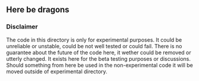 ## Here be dragons

### Disclaimer

The code in this directory is only for experimental purposes. It could be unreliable or unstable, could be not well tested or could fail. There is no guarantee about the future of the code here, it wether could be removed or utterly changed. It exists here for the beta testing purposes or discussions. Should something from here be used in the non-experimental code it will be moved outside of experimental directory.
